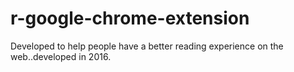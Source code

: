 # r-google-chrome-extension
Developed to help people have a better reading experience on the web..developed in 2016.
